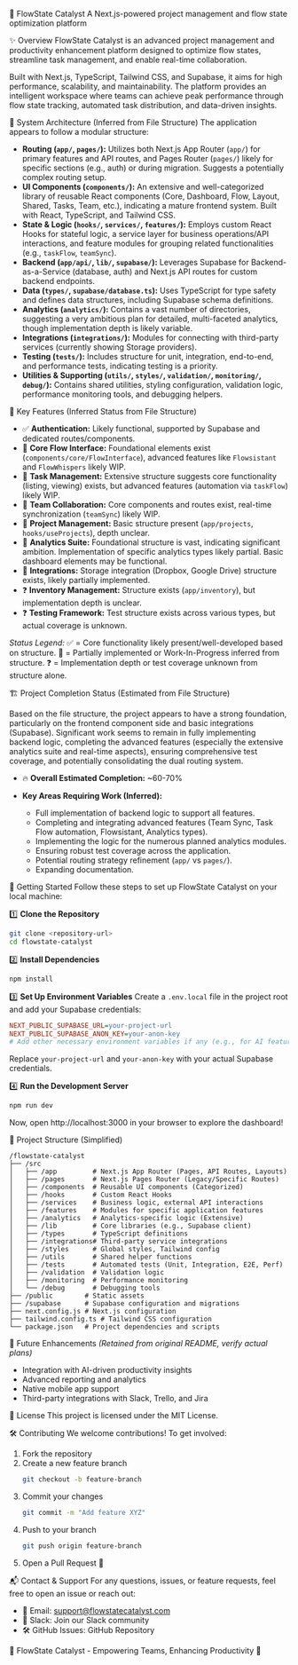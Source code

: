 🚀 FlowState Catalyst
A Next.js-powered project management and flow state optimization platform

✨ Overview
FlowState Catalyst is an advanced project management and productivity enhancement platform designed to optimize flow states, streamline task management, and enable real-time collaboration.

Built with Next.js, TypeScript, Tailwind CSS, and Supabase, it aims for high performance, scalability, and maintainability. The platform provides an intelligent workspace where teams can achieve peak performance through flow state tracking, automated task distribution, and data-driven insights.

🔧 System Architecture (Inferred from File Structure)
The application appears to follow a modular structure:

*   **Routing (`app/`, `pages/`):** Utilizes both Next.js App Router (`app/`) for primary features and API routes, and Pages Router (`pages/`) likely for specific sections (e.g., auth) or during migration. Suggests a potentially complex routing setup.
*   **UI Components (`components/`):** An extensive and well-categorized library of reusable React components (Core, Dashboard, Flow, Layout, Shared, Tasks, Team, etc.), indicating a mature frontend system. Built with React, TypeScript, and Tailwind CSS.
*   **State & Logic (`hooks/`, `services/`, `features/`):** Employs custom React Hooks for stateful logic, a service layer for business operations/API interactions, and feature modules for grouping related functionalities (e.g., `taskFlow`, `teamSync`).
*   **Backend (`app/api/`, `lib/`, `supabase/`):** Leverages Supabase for Backend-as-a-Service (database, auth) and Next.js API routes for custom backend endpoints.
*   **Data (`types/`, `supabase/database.ts`):** Uses TypeScript for type safety and defines data structures, including Supabase schema definitions.
*   **Analytics (`analytics/`):** Contains a vast number of directories, suggesting a very ambitious plan for detailed, multi-faceted analytics, though implementation depth is likely variable.
*   **Integrations (`integrations/`):** Modules for connecting with third-party services (currently showing Storage providers).
*   **Testing (`tests/`):** Includes structure for unit, integration, end-to-end, and performance tests, indicating testing is a priority.
*   **Utilities & Supporting (`utils/`, `styles/`, `validation/`, `monitoring/`, `debug/`):** Contains shared utilities, styling configuration, validation logic, performance monitoring tools, and debugging helpers.

🔑 Key Features (Inferred Status from File Structure)

*   ✅ **Authentication:** Likely functional, supported by Supabase and dedicated routes/components.
*   🚧 **Core Flow Interface:** Foundational elements exist (`components/core/FlowInterface`), advanced features like `Flowsistant` and `FlowWhispers` likely WIP.
*   🚧 **Task Management:** Extensive structure suggests core functionality (listing, viewing) exists, but advanced features (automation via `taskFlow`) likely WIP.
*   🚧 **Team Collaboration:** Core components and routes exist, real-time synchronization (`teamSync`) likely WIP.
*   🚧 **Project Management:** Basic structure present (`app/projects`, `hooks/useProjects`), depth unclear.
*   🚧 **Analytics Suite:** Foundational structure is vast, indicating significant ambition. Implementation of specific analytics types likely partial. Basic dashboard elements may be functional.
*   🚧 **Integrations:** Storage integration (Dropbox, Google Drive) structure exists, likely partially implemented.
*   ❓ **Inventory Management:** Structure exists (`app/inventory`), but implementation depth is unclear.
*   ❓ **Testing Framework:** Test structure exists across various types, but actual coverage is unknown.

*Status Legend:*
✅ = Core functionality likely present/well-developed based on structure.
🚧 = Partially implemented or Work-In-Progress inferred from structure.
❓ = Implementation depth or test coverage unknown from structure alone.

🏗 Project Completion Status (Estimated from File Structure)

Based on the file structure, the project appears to have a strong foundation, particularly on the frontend component side and basic integrations (Supabase). Significant work seems to remain in fully implementing backend logic, completing the advanced features (especially the extensive analytics suite and real-time aspects), ensuring comprehensive test coverage, and potentially consolidating the dual routing system.

*   🔥 **Overall Estimated Completion:** ~60-70%

*   **Key Areas Requiring Work (Inferred):**
    *   Full implementation of backend logic to support all features.
    *   Completing and integrating advanced features (Team Sync, Task Flow automation, Flowsistant, Analytics types).
    *   Implementing the logic for the numerous planned analytics modules.
    *   Ensuring robust test coverage across the application.
    *   Potential routing strategy refinement (`app/` vs `pages/`).
    *   Expanding documentation.

🚀 Getting Started
Follow these steps to set up FlowState Catalyst on your local machine:

1️⃣ **Clone the Repository**
```bash
git clone <repository-url>
cd flowstate-catalyst
```
2️⃣ **Install Dependencies**
```bash
npm install
```
3️⃣ **Set Up Environment Variables**
Create a `.env.local` file in the project root and add your Supabase credentials:

```ini
NEXT_PUBLIC_SUPABASE_URL=your-project-url
NEXT_PUBLIC_SUPABASE_ANON_KEY=your-anon-key
# Add other necessary environment variables if any (e.g., for AI features, integrations)
```
Replace `your-project-url` and `your-anon-key` with your actual Supabase credentials.

4️⃣ **Run the Development Server**
```bash
npm run dev
```
Now, open http://localhost:3000 in your browser to explore the dashboard!

📂 Project Structure (Simplified)
```
/flowstate-catalyst
├── /src
│   ├── /app         # Next.js App Router (Pages, API Routes, Layouts)
│   ├── /pages       # Next.js Pages Router (Legacy/Specific Routes)
│   ├── /components  # Reusable UI components (Categorized)
│   ├── /hooks       # Custom React Hooks
│   ├── /services    # Business logic, external API interactions
│   ├── /features    # Modules for specific application features
│   ├── /analytics   # Analytics-specific logic (Extensive)
│   ├── /lib         # Core libraries (e.g., Supabase client)
│   ├── /types       # TypeScript definitions
│   ├── /integrations# Third-party service integrations
│   ├── /styles      # Global styles, Tailwind config
│   ├── /utils       # Shared helper functions
│   ├── /tests       # Automated tests (Unit, Integration, E2E, Perf)
│   ├── /validation  # Validation logic
│   ├── /monitoring  # Performance monitoring
│   └── /debug       # Debugging tools
├── /public        # Static assets
├── /supabase      # Supabase configuration and migrations
├── next.config.js # Next.js configuration
├── tailwind.config.ts # Tailwind CSS configuration
└── package.json   # Project dependencies and scripts
```

🔮 Future Enhancements
*(Retained from original README, verify actual plans)*
*   Integration with AI-driven productivity insights
*   Advanced reporting and analytics
*   Native mobile app support
*   Third-party integrations with Slack, Trello, and Jira

📜 License
This project is licensed under the MIT License.

🛠 Contributing
We welcome contributions! To get involved:

1.  Fork the repository
2.  Create a new feature branch
    ```bash
    git checkout -b feature-branch
    ```
3.  Commit your changes
    ```bash
    git commit -m "Add feature XYZ"
    ```
4.  Push to your branch
    ```bash
    git push origin feature-branch
    ```
5.  Open a Pull Request 🚀

📬 Contact & Support
For any questions, issues, or feature requests, feel free to open an issue or reach out:

*   📧 Email: support@flowstatecatalyst.com
*   💬 Slack: Join our Slack community
*   🛠 GitHub Issues: GitHub Repository

🔹 FlowState Catalyst - Empowering Teams, Enhancing Productivity 🚀
